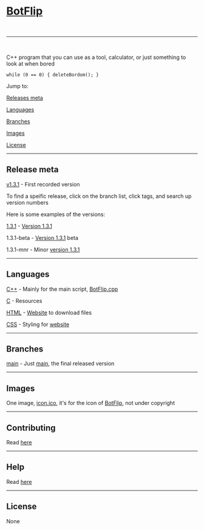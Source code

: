 # [BotFlip](https://github.com/Totoro700/BotFlip)

<br />

---

<br />

C++ program that you can use as a tool, calculator, or just something to look at when bored


`
while (0 == 0)
{
deleteBordom();
}
`


Jump to:

[Releases meta](https://github.com/Totoro700/BotFlip/blob/main/README.md#release-meta)

[Languages](https://github.com/Totoro700/BotFlip/blob/main/README.md#languages)

[Branches](https://github.com/Totoro700/BotFlip/blob/main/README.md#branches)

[Images](https://github.com/Totoro700/BotFlip/blob/main/README.md#images)

[License](https://github.com/Totoro700/BotFlip/blob/main/README.md#license)


---


## Release meta


[v1.3.1](https://github.com/Totoro700/BotFlip/releases/tag/1.3.1) - First recorded version

To find a speific release, click on the branch list, click tags, and search up version numbers

Here is some examples of the versions:


[1.3.1](https://github.com/Totoro700/BotFlip/releases/tag/1.3.1) - [Version 1.3.1](https://github.com/releases/)

1.3.1-beta - [Version 1.3.1](https://github.com/Totoro700/BotFlip/releases/tag/1.3.1) beta

1.3.1-mnr - Minor [version 1.3.1](https://github.com/Totoro700/BotFlip/releases/tag/1.3.1)

---

## Languages

[C++](https://github.com/Totoro700/BotFlip/search?l=c%2B%2B) - Mainly for the main script, [BotFlip.cpp](https://github.com/Totoro700/BotFlip/blob/main/BotFlip.cpp)

[C](https://github.com/Totoro700/BotFlip/search?l=C) - Resources

[HTML](https://github.com/Totoro700/BotFlip/search?l=HTML) - [Website](https://totoro700.github.io/BotFlip) to download files

[CSS](https://github.com/Totoro700/BotFlip/search?l=CSS) - Styling for [website](https://totoro700.github.io/BotFlip)

---

## Branches

[main](https://github.com/Totoro700/BotFlip/tree/main) - Just [main](https://github.com/Totoro700/BotFlip/tree/main), the final released version

---

## Images

One image, [icon.ico](https://github.com/Totoro700/icon.ico), it's for the icon of [BotFlip](https://github.com/Totoro700/BotFlip), not under copyright

---

## Contributing

Read [here](https://github.com/Totoro700/BotFlip/CONTRIBUTING.md)


---

## Help

Read [here](https://github.com/Totoro700/BotFlip/blob/main/HELP.md)

---

## License

None




